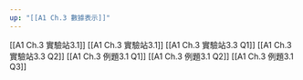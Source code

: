 ```yaml
---
up: "[[A1 Ch.3 數據表示]]"
---
```

[[A1 Ch.3 實驗站3.1]]
[[A1 Ch.3 實驗站3.1]]
[[A1 Ch.3 實驗站3.3 Q1]]
[[A1 Ch.3 實驗站3.3 Q2]]
[[A1 Ch.3 例題3.1 Q1]]
[[A1 Ch.3 例題3.1 Q2]]
[[A1 Ch.3 例題3.1 Q3]]